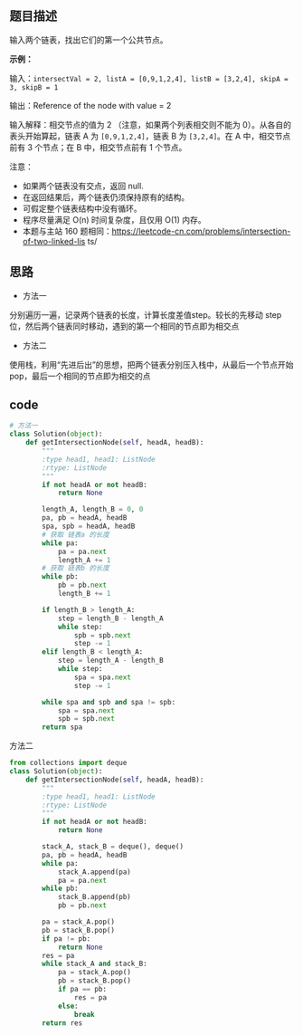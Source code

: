 ## 题目描述

输入两个链表，找出它们的第一个公共节点。 

**示例：**

输入：`intersectVal = 2, listA = [0,9,1,2,4], listB = [3,2,4], skipA = 3, skipB = 1`

输出：Reference of the node with value = 2

输入解释：相交节点的值为 2 （注意，如果两个列表相交则不能为 0）。从各自的表头开始算起，链表 A 为 `[0,9,1,2,4]`，链表 B 为 `[3,2,4]`。在 A 中，相交节点前有 3 个节点；在 B 中，相交节点前有 1 个节点。

注意： 


- 如果两个链表没有交点，返回 null. 
- 在返回结果后，两个链表仍须保持原有的结构。 
- 可假定整个链表结构中没有循环。 
- 程序尽量满足 O(n) 时间复杂度，且仅用 O(1) 内存。 
- 本题与主站 160 题相同：https://leetcode-cn.com/problems/intersection-of-two-linked-lis
ts/ 

## 思路

- 方法一

分别遍历一遍，记录两个链表的长度，计算长度差值step。较长的先移动 step位，然后两个链表同时移动，遇到的第一个相同的节点即为相交点

- 方法二

使用栈，利用“先进后出”的思想，把两个链表分别压入栈中，从最后一个节点开始 pop，最后一个相同的节点即为相交的点

## code

```python
# 方法一
class Solution(object):
    def getIntersectionNode(self, headA, headB):
        """
        :type head1, head1: ListNode
        :rtype: ListNode
        """
        if not headA or not headB:
            return None

        length_A, length_B = 0, 0
        pa, pb = headA, headB
        spa, spb = headA, headB
        # 获取 链表a 的长度
        while pa:
            pa = pa.next
            length_A += 1
        # 获取 链表b 的长度
        while pb:
            pb = pb.next
            length_B += 1

        if length_B > length_A:
            step = length_B - length_A
            while step:
                spb = spb.next
                step -= 1
        elif length_B < length_A:
            step = length_A - length_B
            while step:
                spa = spa.next
                step -= 1

        while spa and spb and spa != spb:
            spa = spa.next
            spb = spb.next
        return spa
```

方法二

```python
from collections import deque
class Solution(object):
    def getIntersectionNode(self, headA, headB):
        """
        :type head1, head1: ListNode
        :rtype: ListNode
        """
        if not headA or not headB:
            return None

        stack_A, stack_B = deque(), deque()
        pa, pb = headA, headB
        while pa:
            stack_A.append(pa)
            pa = pa.next
        while pb:
            stack_B.append(pb)
            pb = pb.next

        pa = stack_A.pop()
        pb = stack_B.pop()
        if pa != pb:
            return None
        res = pa
        while stack_A and stack_B:
            pa = stack_A.pop()
            pb = stack_B.pop()
            if pa == pb:
                res = pa
            else:
                break
        return res
```
  